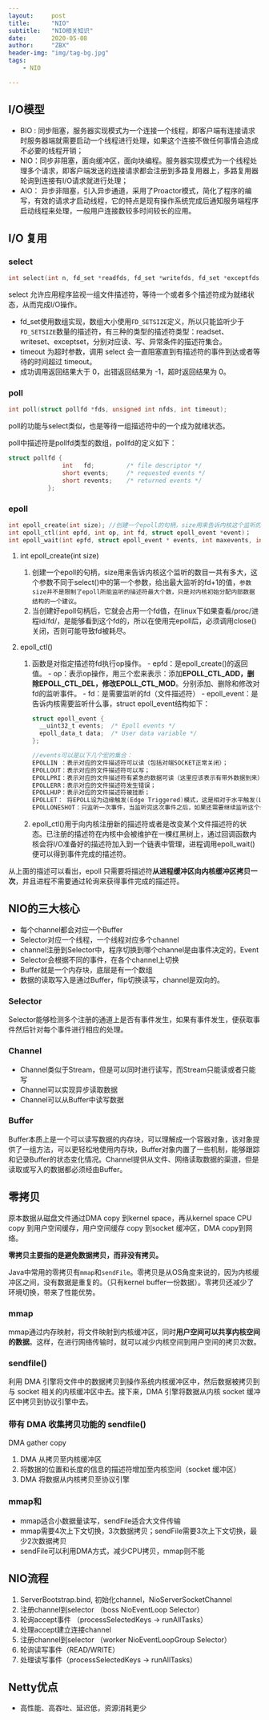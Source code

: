 ```yaml
---
layout:     post
title:      "NIO"
subtitle:   "NIO相关知识"
date:       2020-05-08
author:     "ZBX"
header-img: "img/tag-bg.jpg"
tags:
    - NIO

---
```


## I/O模型

- BIO : 同步阻塞，服务器实现模式为一个连接一个线程，即客户端有连接请求时服务器端就需要启动一个线程进行处理，如果这个连接不做任何事情会造成不必要的线程开销；
- NIO：同步非阻塞，面向缓冲区，面向块编程。服务器实现模式为一个线程处理多个请求，即客户端发送的连接请求都会注册到多路复用器上，多路复用器轮询到连接有I/O请求就进行处理；
- AIO： 异步非阻塞，引入异步通道，采用了Proactor模式，简化了程序的编写，有效的请求才启动线程，它的特点是现有操作系统完成后通知服务端程序启动线程来处理，一般用户连接数较多时间较长的应用。

## I/O 复用

### select

```c
int select(int n, fd_set *readfds, fd_set *writefds, fd_set *exceptfds, struct timeval *timeout);
```

select 允许应用程序监视一组文件描述符，等待一个或者多个描述符成为就绪状态，从而完成I/O操作。

- fd_set使用数组实现，数组大小使用`FD_SETSIZE`定义，所以只能监听少于`FD_SETSIZE`数量的描述符，有三种的类型的描述符类型：readset、writeset、exceptset，分别对应读、写、异常条件的描述符集合。
- timeout 为超时参数，调用 select 会一直阻塞直到有描述符的事件到达或者等待的时间超过 timeout。
- 成功调用返回结果大于 0，出错返回结果为 -1，超时返回结果为 0。

### poll

```c
int poll(struct pollfd *fds, unsigned int nfds, int timeout);
```

poll的功能与select类似，也是等待一组描述符中的一个成为就绪状态。

poll中描述符是pollfd类型的数组，pollfd的定义如下：

```c
struct pollfd {
               int   fd;         /* file descriptor */
               short events;     /* requested events */
               short revents;    /* returned events */
           };
```

### epoll

```c
int epoll_create(int size); //创建一个epoll的句柄，size用来告诉内核这个监听的数目一共有多大
int epoll_ctl(int epfd, int op, int fd, struct epoll_event *event)；
int epoll_wait(int epfd, struct epoll_event * events, int maxevents, int timeout);
```

1. int epoll_create(int size)
   1. 创建一个epoll的句柄，size用来告诉内核这个监听的数目一共有多大，这个参数不同于select()中的第一个参数，给出最大监听的fd+1的值，`参数size并不是限制了epoll所能监听的描述符最大个数，只是对内核初始分配内部数据结构的一个建议`。
   2. 当创建好epoll句柄后，它就会占用一个fd值，在linux下如果查看/proc/进程id/fd/，是能够看到这个fd的，所以在使用完epoll后，必须调用close()关闭，否则可能导致fd被耗尽。

2. epoll_ctl()

   1. 函数是对指定描述符fd执行op操作。
      \- epfd：是epoll_create()的返回值。
      \- op：表示op操作，用三个宏来表示：添加**EPOLL_CTL_ADD，删除EPOLL_CTL_DEL，修改EPOLL_CTL_MOD**。分别添加、删除和修改对fd的监听事件。
      \- fd：是需要监听的fd（文件描述符）
      \- epoll_event：是告诉内核需要监听什么事，struct epoll_event结构如下：

      ```c
      struct epoll_event {
        __uint32_t events;  /* Epoll events */
        epoll_data_t data;  /* User data variable */
      };
      
      //events可以是以下几个宏的集合：
      EPOLLIN ：表示对应的文件描述符可以读（包括对端SOCKET正常关闭）；
      EPOLLOUT：表示对应的文件描述符可以写；
      EPOLLPRI：表示对应的文件描述符有紧急的数据可读（这里应该表示有带外数据到来）；
      EPOLLERR：表示对应的文件描述符发生错误；
      EPOLLHUP：表示对应的文件描述符被挂断；
      EPOLLET： 将EPOLL设为边缘触发(Edge Triggered)模式，这是相对于水平触发(Level Triggered)来说的。
      EPOLLONESHOT：只监听一次事件，当监听完这次事件之后，如果还需要继续监听这个socket的话，需要再次把这个socket加入到EPOLL队列里
      ```

      

   2. epoll_ctl()用于向内核注册新的描述符或者是改变某个文件描述符的状态。已注册的描述符在内核中会被维护在一棵红黑树上，通过回调函数内核会将I/O准备好的描述符加入到一个链表中管理，进程调用epoll_wait()便可以得到事件完成的描述符。

从上面的描述可以看出，epoll 只需要将描述符**从进程缓冲区向内核缓冲区拷贝一次**，并且进程不需要通过轮询来获得事件完成的描述符。

## NIO的三大核心

- 每个channel都会对应一个Buffer
- Selector对应一个线程，一个线程对应多个channel
- channel注册到Selector中，程序切换到哪个channel是由事件决定的，Event
- Selector会根据不同的事件，在各个channel上切换
- Buffer就是一个内存块，底层是有一个数组
- 数据的读取写入是通过Buffer，flip切换读写，channel是双向的。

### Selector

Selector能够检测多个注册的通道上是否有事件发生，如果有事件发生，便获取事件然后针对每个事件进行相应的处理。

### Channel

- Channel类似于Stream，但是可以同时进行读写，而Stream只能读或者只能写
- Channel可以实现异步读取数据
- Channel可以从Buffer中读写数据

### Buffer

Buffer本质上是一个可以读写数据的内存块，可以理解成一个容器对象，该对象提供了一组方法，可以更轻松地使用内存块，Buffer对象内置了一些机制，能够跟踪和记录Buffer的状态变化情况。Channel提供从文件、网络读取数据的渠道，但是读取或写入的数据都必须经由Buffer。

## 零拷贝

原本数据从磁盘文件通过DMA copy 到kernel space，再从kernel space CPU copy 到用户空间缓存，用户空间缓存 copy 到socket 缓冲区，DMA copy到网络。

**零拷贝主要指的是避免数据拷贝，而非没有拷贝。**

Java中常用的零拷贝有`mmap`和`sendFile`。零拷贝是从OS角度来说的，因为内核缓冲区之间，没有数据是重复的。（只有kernel buffer一份数据）。零拷贝还减少了环境切换，带来了性能优势。

### mmap

mmap通过内存映射，将文件映射到内核缓冲区，同时**用户空间可以共享内核空间的数据**。这样，在进行网络传输时，就可以减少内核空间到用户空间的拷贝次数。

### **sendfile()**

利用 DMA 引擎将文件中的数据拷贝到操作系统内核缓冲区中，然后数据被拷贝到与 socket 相关的内核缓冲区中去。接下来，DMA 引擎将数据从内核 socket 缓冲区中拷贝到协议引擎中去。

### **带有 DMA 收集拷贝功能的 sendfile()**

DMA gather copy

1. DMA 从拷贝至内核缓冲区
2. 将数据的位置和长度的信息的描述符增加至内核空间（socket 缓冲区）
3. DMA 将数据从内核拷贝至协议引擎

### mmap和

- mmap适合小数据量读写，sendFile适合大文件传输
- mmap需要4次上下文切换，3次数据拷贝；sendFile需要3次上下文切换，最少2次数据拷贝
- sendFile可以利用DMA方式，减少CPU拷贝，mmap则不能

## NIO流程

1. ServerBootstrap.bind, 初始化channel，NioServerSocketChannel
2. 注册channel到selector （boss NioEventLoop Selector）
3. 轮询accept事件 （processSelectedKeys -> runAllTasks）
4. 处理accept建立连接channel
5. 注册channel到selector （worker NioEventLoopGroup Selector）
6. 轮询读写事件（READ/WRITE）
7. 处理读写事件（processSelectedKeys -> runAllTasks）

## Netty优点

- 高性能、高吞吐、延迟低，资源消耗更少
